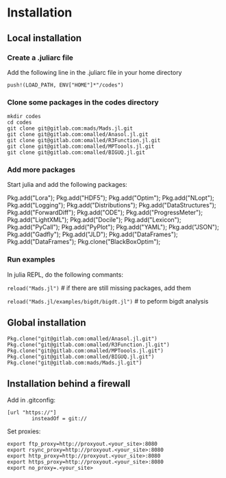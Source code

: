 Installation
============

Local installation
-------------------

### Create a .juliarc file

Add the following line in the .juliarc file in your home directory

`push!(LOAD_PATH, ENV["HOME"]*"/codes")`

### Clone some packages in the codes directory

```
mkdir codes
cd codes
git clone git@gitlab.com:mads/Mads.jl.git
git clone git@gitlab.com:omalled/Anasol.jl.git
git clone git@gitlab.com:omalled/R3Function.jl.git
git clone git@gitlab.com:omalled/MPToools.jl.git
git clone git@gitlab.com:omalled/BIGUQ.jl.git
```

### Add more packages

Start julia and add the following packages:

Pkg.add("Lora");
Pkg.add("HDF5");
Pkg.add("Optim");
Pkg.add("NLopt");
Pkg.add("Logging");
Pkg.add("Distributions");
Pkg.add("DataStructures");
Pkg.add("ForwardDiff");
Pkg.add("ODE");
Pkg.add("ProgressMeter");
Pkg.add("LightXML");
Pkg.add("Docile");
Pkg.add("Lexicon");
Pkg.add("PyCall");
Pkg.add("PyPlot");
Pkg.add("YAML");
Pkg.add("JSON");
Pkg.add("Gadfly");
Pkg.add("JLD");
Pkg.add("DataFrames");
Pkg.add("DataFrames");
Pkg.clone("BlackBoxOptim");

### Run examples

In julia REPL, do the following commants:

`reload("Mads.jl")` # if there are still missing packages, add them

`reload("Mads.jl/examples/bigdt/bigdt.jl")` # to peform bigdt analysis

Global installation
------------------

```
Pkg.clone("git@gitlab.com:omalled/Anasol.jl.git")
Pkg.clone("git@gitlab.com:omalled/R3Function.jl.git")
Pkg.clone("git@gitlab.com:omalled/MPToools.jl.git")
Pkg.clone("git@gitlab.com:omalled/BIGUQ.jl.git")
Pkg.clone("git@gitlab.com:mads/Mads.jl.git")
```

Installation behind a firewall
------------------------------

Add in .gitconfig:

```
[url "https://"]
        insteadOf = git://
```

Set proxies:

```
export ftp_proxy=http://proxyout.<your_site>:8080
export rsync_proxy=http://proxyout.<your_site>:8080
export http_proxy=http://proxyout.<your_site>:8080
export https_proxy=http://proxyout.<your_site>:8080
export no_proxy=.<your_site>
```